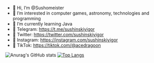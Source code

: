 - 👋 Hi, I’m @Sushomeister
- 👀 I’m interested in computer games, astronomy, technologies and programming
- 🌱 I’m currently learning Java
- 📱 Telegram: https://t.me/sushinskiyigor
- 📱 Twitter: https://twitter.com/sushinskiyigor
- 📱 Instagram: https://instagram.com/sushinskiyigor
- 📱 TikTok: https://tiktok.com/@acedragoon

![Anurag's GitHub stats](https://github-readme-stats.vercel.app/api?username=anuraghazra&show_icons=true&theme=github_dark)
[![Top Langs](https://github-readme-stats.vercel.app/api/top-langs/?username=Sushomeister)](https://github.com/anuraghazra/github-readme-stats)

<!---
Sushomeister/Sushomeister is a ✨ special ✨ repository because its `README.md` (this file) appears on your GitHub profile.
You can click the Preview link to take a look at your changes.
--->
